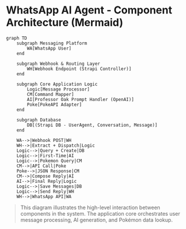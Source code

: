# WhatsApp AI Agent - Component Architecture (Mermaid)

```mermaid
graph TD
    subgraph Messaging Platform
        WA[WhatsApp User]
    end

    subgraph Webhook & Routing Layer
        WH[Webhook Endpoint (Strapi Controller)]
    end

    subgraph Core Application Logic
        Logic[Message Processor]
        CM[Command Mapper]
        AI[Professor Oak Prompt Handler (OpenAI)]
        Poke[PokeAPI Adapter]
    end

    subgraph Database
        DB[(Strapi DB - UserAgent, Conversation, Message)]
    end

    WA-->|Webhook POST|WH
    WH-->|Extract + Dispatch|Logic
    Logic-->|Query + Create|DB
    Logic-->|First-Time|AI
    Logic-->|Pokemon Query|CM
    CM-->|API Call|Poke
    Poke-->|JSON Response|CM
    CM-->|Compose Reply|AI
    AI-->|Final Reply|Logic
    Logic-->|Save Messages|DB
    Logic-->|Send Reply|WH
    WH-->|WhatsApp API|WA
```

> This diagram illustrates the high-level interaction between components in the system. The application core orchestrates user message processing, AI generation, and Pokémon data lookup.

